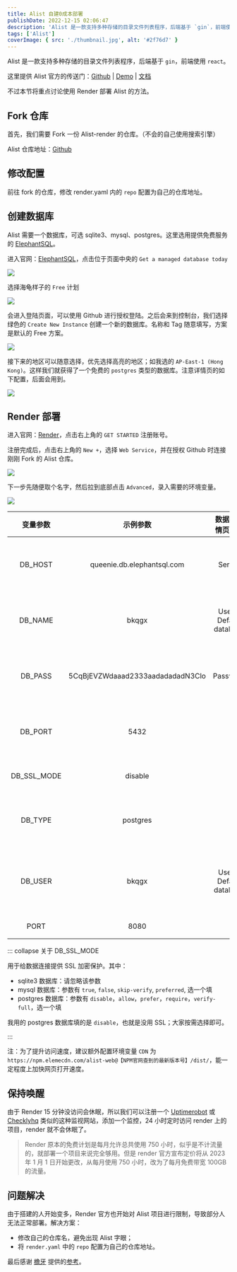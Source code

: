 ```yaml
---
title: Alist 自建0成本部署
publishDate: 2022-12-15 02:06:47
description: 'Alist 是一款支持多种存储的目录文件列表程序，后端基于 `gin`，前端使用 `react`。'
tags: ['Alist']
coverImage: { src: './thumbnail.jpg', alt: '#2f76d7' }
---
```


Alist 是一款支持多种存储的目录文件列表程序，后端基于 `gin`，前端使用 `react`。

<!-- more -->

这里提供 Alist 官方的传送门：[Github](https://github.com/alist-org/alist) | [Demo](https://pan.nn.ci/) | [文档](https://alist.nn.ci/zh/)

不过本节将重点讨论使用 Render 部署 Alist 的方法。

## Fork 仓库

首先，我们需要 Fork 一份 Alist-render 的仓库。（不会的自己使用搜索引擎）

Alist 仓库地址：[Github](https://github.com/alist-org/alist-render)

## 修改配置

前往 fork 的仓库，修改 render.yaml 内的 `repo` 配置为自己的仓库地址。

## 创建数据库

Alist 需要一个数据库，可选 sqlite3、mysql、postgres。这里选用提供免费服务的 [ElephantSQL](https://www.elephantsql.com/)。

进入官网：[ElephantSQL](https://www.elephantsql.com/)，点击位于页面中央的 `Get a managed database today`

![](62a5ea8d2548b.png)

选择海龟样子的 `Free` 计划

![](62a5eab45c34f.png)

会进入登陆页面，可以使用 Github 进行授权登陆。之后会来到控制台，我们选择绿色的 `Create New Instance` 创建一个新的数据库。名称和 Tag 随意填写，方案是默认的 Free 方案。

![](1671194703990.png)

接下来的地区可以随意选择，优先选择高亮的地区；如我选的 `AP-East-1 (Hong Kong)`。这样我们就获得了一个免费的 `postgres` 类型的数据库。注意详情页的如下配置，后面会用到。

![](1671195753013.png)

## Render 部署

进入官网：[Render](https://render.com/)，点击右上角的 `GET STARTED` 注册账号。

注册完成后，点击右上角的 `New +`，选择 `Web Service`，并在授权 Github 时连接刚刚 Fork 的 Alist 仓库。

![](1671195753256.png)

下一步先随便取个名字，然后拉到底部点击 `Advanced`，录入需要的环境变量。

![](1671196295276.png)

|  变量参数   |             示例参数             |    数据库详情页对应     |     说明     |
| :---------: | :------------------------------: | :---------------------: | :----------: |
|   DB_HOST   |    queenie.db.elephantsql.com    |         Server          |  数据库地址  |
|   DB_NAME   |              bkqgx               | User & Default database |  数据库名字  |
|   DB_PASS   | 5CqBjEVZWdaaad2333aadadadadN3Clo |        Password         |  数据库密码  |
|   DB_PORT   |               5432               |                         |  数据库端口  |
| DB_SSL_MODE |             disable              |                         |   SSL 模式   |
|   DB_TYPE   |             postgres             |                         |  数据库类型  |
|   DB_USER   |              bkqgx               | User & Default database | 数据库用户名 |
|    PORT     |               8080               |                         |     端口     |

::: collapse 关于 DB_SSL_MODE

用于给数据连接提供 SSL 加密保护。其中：

- sqlite3 数据库：请忽略该参数
- mysql 数据库：参数有 `true`, `false`, `skip-verify`, `preferred`, 选一个填
- postgres 数据库：参数有 `disable`，`allow`，`prefer`，`require`，`verify-full`，选一个填

我用的 postgres 数据库填的是 `disable`，也就是没用 SSL；大家按需选择即可。

:::

注：为了提升访问速度，建议额外配置环境变量 `CDN` 为 `https://npm.elemecdn.com/alist-web@【NPM官网查到的最新版本号】/dist/`，能一定程度上加快网页打开速度。

## 保持唤醒

由于 Render 15 分钟没访问会休眠，所以我们可以注册一个 [Uptimerobot](https://uptimerobot.com/) 或 [Checklyhq](https://www.checklyhq.com/) 类似的这种监视网站，添加一个监控，24 小时定时访问 render 上的项目，render 就不会休眠了。

> Render 原本的免费计划是每月允许总共使用 750 小时，似乎是不计流量的，就部署一个项目来说完全够用。但是 render 官方宣布定价将从 2023 年 1 月 1 日开始更改，从每月使用 750 小时，改为了每月免费带宽 100GB 的流量。

## 问题解决

由于搭建的人开始变多，Render 官方也开始对 Alist 项目进行限制，导致部分人无法正常部署。解决方案：

- 修改自己的仓库名，避免出现 Alist 字眼；
- 将 `render.yaml` 中的 `repo` 配置为自己的仓库地址。

最后感谢 [檐牙](https://www.zxma.top/) 提供的[参考](https://www.zxma.top/posts/438365eb)。
